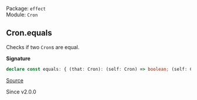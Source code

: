 Package: `effect`<br />
Module: `Cron`<br />

## Cron.equals

Checks if two `Cron`s are equal.

**Signature**

```ts
declare const equals: { (that: Cron): (self: Cron) => boolean; (self: Cron, that: Cron): boolean; }
```

[Source](https://github.com/Effect-TS/effect/tree/main/packages/effect/src/Cron.ts#L552)

Since v2.0.0